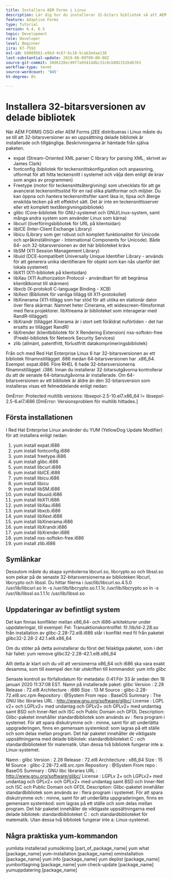```yaml
---
title: Installera AEM Forms i Linux
description: Lär dig hur du installerar 32-bitars bibliotek så att AEM Forms kan användas vid Linux-installation.
feature: Adaptive Forms
type: Tutorial
version: 6.4, 6.5
topic: Development
role: Developer
level: Beginner
jira: KT-7593
exl-id: b9809561-e9bd-4c67-bc18-5cab3e4aa138
last-substantial-update: 2019-06-09T00:00:00Z
source-git-commit: 30d6120ec99f7a95414dbc31c0cb002152bd6763
workflow-type: tm+mt
source-wordcount: '945'
ht-degree: 0%

---
```


# Installera 32-bitarsversionen av delade bibliotek

När AEM FORMS OSGi eller AEM Forms j2EE distribueras i Linux måste du se till att 32-bitarsversioner av en uppsättning delade bibliotek är installerade och tillgängliga.  Beskrivningarna är hämtade från själva paketen.

* expat (Stream-Oriented XML parser C library for parsing XML, skrivet av James Clark)
* fontconfig (bibliotek för teckensnittskonfiguration och anpassning, utformat för att hitta teckensnitt i systemet och välja dem enligt de krav som anges av programmen)
* Freetype (motor för teckensnittsåtergivning) som utvecklats för att ge avancerat teckensnittsstöd för en rad olika plattformar och miljöer. Du kan öppna och hantera teckensnittsfiler samt läsa in, tipsa och återge enskilda tecken på ett effektivt sätt. Det är inte en teckensnittsserver eller ett komplett textåtergivningsbibliotek)
* glibc (Core-bibliotek för GNU-systemet och GNU/Linux-system, samt många andra system som använder Linux som kärna)
* libcurl (överföringsbibliotek för URL på klientsidan)
* libICE (Inter-Client Exchange Library)
* libicu (Library som ger robust och komplett funktionalitet för Unicode och språkinställningar - International Components for Unicode). Både 64- och 32-bitarsversionen av det här biblioteket krävs
* libSM (X11 Session Management Library)
* libuid (DCE-kompatibelt Universally Unique Identifier Library - används för att generera unika identifierare för objekt som kan nås utanför det lokala systemet)
* libX11 (X11-bibliotek på klientsidan)
* libXau (X11 Authorization Protocol - användbart för att begränsa klientåtkomst till skärmen)
* libxcb (X-protokoll C-language Binding - XCB)
* libXext (Bibliotek för vanliga tillägg till X11-protokollet)
* libXinerama (X11-tillägg som har stöd för att utöka en stationär dator över flera skärmar. Namnet heter Cinerama, ett widescreen-filmsformat med flera projektorer. libXtreama är biblioteket som interagerar med RandR-tillägget)
* libXrandr (tillägget Xinerama är i stort sett föråldrat nuförtiden - det har ersatts av tillägget RandR)
* libXrender (klientbibliotek för X Rendering Extension) nss-softokn-free (Freebl-bibliotek för Network Security Services)
* zlib (allmänt, patentfritt, förlustfritt datakomprimeringsbibliotek)

Från och med Red Hat Enterprise Linux 6 har 32-bitarsversionen av ett bibliotek filnamnstillägget .686 medan 64-bitarsversionen har .x86_64. Exempel: expat.i686. Före RHEL 6 hade 32-bitarsversionerna filnamnstillägget .i386. Innan du installerar 32-bitarsutgåvorna kontrollerar du att de senaste 64-bitarsutgåvorna är installerade. Om 64-bitarsversionen av ett bibliotek är äldre än den 32-bitarsversion som installeras visas ett felmeddelande enligt nedan:

0mError: Protected multilib versions: libsepol-2.5-10.el7.x86_64 != libsepol-2.5-6.el7.i686 [0mError: Versionsproblem för multilib hittades.]

## Första installationen

I Red Hat Enterprise Linux använder du YUM (YellowDog Update Modifier) för att installera enligt nedan:

1. yum install expat.i686
2. yum install fontconfig.i686
3. yum install freetype.i686
4. yum install glibc.i686
5. yum install libcurl.i686
6. yum install libICE.i686
7. yum install libicu.i686
8. yum install libicu
9. yum install libSM.i686
10. yum install libuuid.i686
11. yum install libX11.i686
12. yum install libXau.i686
13. yum install libxcb.i686
14. yum install libXext.i686
15. yum install libXinerama.i686
16. yum install libXrandr.i686
17. yum install libXrender.i686
18. yum install nss-softokn-free.i686
19. yum install zlib.i686

## Symlänkar

Dessutom måste du skapa symbolerna libcurl.so, libcrypto.so och libssl.so som pekar på de senaste 32-bitarsversionerna av biblioteken libcurl, libcrypto och libssl. Du hittar filerna i /usr/lib/libcurl.so.4.5.0 /usr/lib/libcurl.so ln -s /usr/lib/libcrypto.so.1.1.1c /usr/lib/libcrypto.so ln -s /usr/lib/libssl.so.1.1.1c /usr/lib/libssl.so

## Uppdateringar av befintligt system

Det kan finnas konflikter mellan x86_64- och i686-arkitekturer under uppdateringar, till exempel: Fel: Transaktionskontrollfel: fil /lib/ld-2.28.so från installation av glibc-2.28-72.el8.i686 står i konflikt med fil från paketet glibc32-2.28-2 42.1.el8.x86_64

Om du stöter på detta avinstallerar du först det felaktiga paketet, som i det här fallet: yum remove glibc32-2.28-42.1.el8.x86_64

Allt detta är klart och du vill att versionerna x86_64 och i686 ska vara exakt desamma, som till exempel den här utskriften till kommandot: yum info glibc

Senaste kontroll av förfallodatum för metadata: 0:41:För 33 år sedan den 18 januari 2020 11:37:08 EST.
Namn på installerade paket: glibc Version : 2.28 Release : 72.el8 Architecture : i686 Size : 13 M Source : glibc-2.28-72.el8.src.rpm Repository : @System From repo : BaseOS Summary : The GNU libc libraries URL : http://www.gnu.org/software/glibc/ License : LGPL v2+ och LGPLv2+ med undantag och GPLv2+ och GPLv2+ med undantag samt BSD och Inner-Net och ISC och Public Domain och GFDL Description: Glibc-paketet innehåller standardbibliotek som används av : flera program i systemet. För att spara diskutrymme och : minne, samt för att underlätta uppgraderingen, finns en gemensam systemkod: som lagras på ett ställe och som delas mellan program. Det här paketet innehåller de viktigaste uppsättningarna med delade bibliotek: standardbiblioteket C : och standardbiblioteket för matematik. Utan dessa två bibliotek fungerar inte a: Linux-systemet.

Namn : glibc Version : 2.28 Release : 72.el8 Architecture : x86_64 Size : 15 M Source : glibc-2.28-72.el8.src.rpm Repository : @System From repo : BaseOS Summary : GNU libc libraries URL : http://www.gnu.org/software/glibc/ License : LGPLv 2+ och LGPLv2+ med undantag och GPLv2+ och GPLv2+ med undantag samt BSD och Inner-Net och ISC och Public Domain och GFDL Description: Glibc-paketet innehåller standardbibliotek som används av : flera program i systemet. För att spara diskutrymme och : minne, samt för att underlätta uppgraderingen, finns en gemensam systemkod: som lagras på ett ställe och som delas mellan program. Det här paketet innehåller de viktigaste uppsättningarna med delade bibliotek: standardbiblioteket C : och standardbiblioteket för matematik. Utan dessa två bibliotek fungerar inte a: Linux-systemet.

## Några praktiska yum-kommandon

yumlista installerad yumsökning [part_of_package_name]
yum what [package_name]
yum-installation [package_name]
ominstallation [package_name]
yum info [package_name]
yum deplist [package_name]
yumborttagning [package_name]
yum check-update [package_name]
yumuppdatering [package_name]
